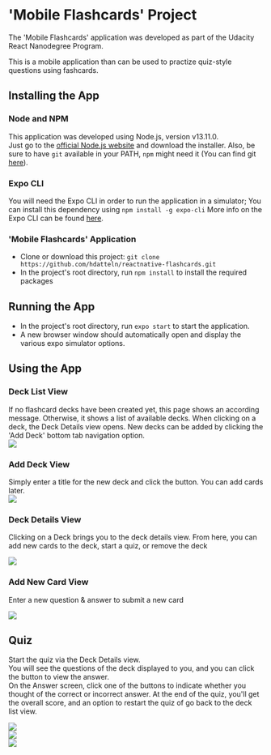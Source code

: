 # 'Mobile Flashcards' Project

The 'Mobile Flashcards' application was developed as part of the Udacity React Nanodegree Program.

This is a mobile application than can be used to practize quiz-style questions using fashcards.


## Installing the App
### Node and NPM
This application was developed using Node.js, version v13.11.0.  
Just go to the [official Node.js website](https://nodejs.org/) and download the installer.
Also, be sure to have `git` available in your PATH, `npm` might need it (You can find git [here](https://git-scm.com/)).

### Expo CLI
You will need the Expo CLI in order to run the application in a simulator;
You can install this dependency using `npm install -g expo-cli`
More info on the Expo CLI can be found [here](https://docs.expo.io/versions/latest/workflow/expo-cli/).

### 'Mobile Flashcards' Application
* Clone or download this project: `git clone https://github.com/hdatteln/reactnative-flashcards.git` 
* In the project's root directory, run `npm install` to install the required packages


## Running the App
* In the project's root directory, run `expo start` to start the application.
* A new browser window should automatically open and display the various expo simulator options.



## Using the App
### Deck List View
If no flashcard decks have been created yet, this page shows an according message. 
Otherwise, it shows a list of available decks. When clicking on a deck, the Deck Details view opens.
New decks can be added by clicking the 'Add Deck' bottom tab navigation option.  
![](images/fcapp_decklist.png)  

### Add Deck View
Simply enter a title for the new deck and click the button. You can add cards later.    
![](images/fcapp_adddeck.png)  

### Deck Details View
Clicking on a Deck brings you to the deck details view.
From here, you can add new cards to the deck, start a quiz, or remove the deck

![](images/fcapp_deckdetails.png)  

### Add New Card View
Enter a new question & answer to submit a new card

![](images/fcapp_addcard.png)  

## Quiz
Start the quiz via the Deck Details view.  
You will see the questions of the deck displayed to you, and you can click the button to view the answer.  
On the Answer screen, click one of the buttons to indicate whether you thought of the correct or incorrect answer.
At the end of the quiz, you'll get the overall score, and an option to restart the quiz of go back to the deck list view.

![](images/fcapp_quiz1.png)  
![](images/fcapp_quiz2.png)  
![](images/fcapp_quiz3.png)  

